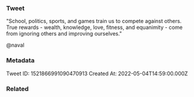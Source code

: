 ### Tweet
"School, politics, sports, and games train us to compete against others. True rewards - wealth, knowledge, love, fitness, and equanimity - come from ignoring others and improving ourselves." 

@naval

### Metadata
Tweet ID: 1521866991090470913
Created At: 2022-05-04T14:59:00.000Z

### Related

